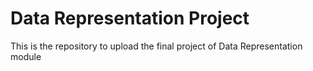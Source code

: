 # Data Representation Project
This is the repository to upload the final project of Data Representation module
